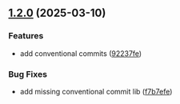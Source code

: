 ## [1.2.0](https://github.com/mmilawski/semantic-releases-test/compare/v1.1.1...v1.2.0) (2025-03-10)

### Features

* add conventional commits ([92237fe](https://github.com/mmilawski/semantic-releases-test/commit/92237febff7d20f2d1acbae0338000f1b62f9041))

### Bug Fixes

* add missing conventional commit lib ([f7b7efe](https://github.com/mmilawski/semantic-releases-test/commit/f7b7efeb51ea921a535ad8e365e0898646a1c262))
